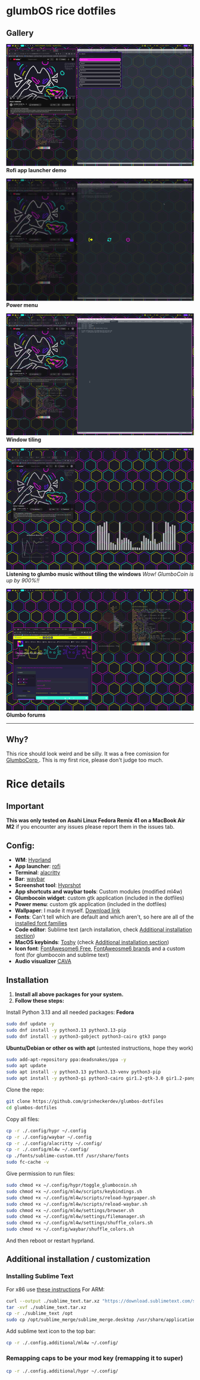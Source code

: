 

# glumbOS rice dotfiles

## Gallery
![2024-12-22-131429-hyprshot.png](https://github.com/grinheckerdev/glumbos-dotfiles/blob/main/gallery/2024-12-22-131429_hyprshot.png?raw=true)**Rofi app launcher demo**

![2024-12-22-131321-hyprshot.png](https://github.com/grinheckerdev/glumbos-dotfiles/blob/main/gallery/2024-12-22-131321_hyprshot.png?raw=true)**Power menu**

![2024-12-22-131312-hyprshot.png](https://github.com/grinheckerdev/glumbos-dotfiles/blob/main/gallery/2024-12-22-131312_hyprshot.png?raw=true)**Window tiling**

![2024-12-22-131217-hyprshot.png](https://github.com/grinheckerdev/glumbos-dotfiles/blob/main/gallery/2024-12-22-131217_hyprshot.png?raw=true)
**Listening to glumbo music without tiling the windows**
*Wow! GlumboCoin is up by 900%!!*

![2024-12-22-131019-hyprshot.png](https://raw.githubusercontent.com/grinheckerdev/glumbos-dotfiles/refs/heads/main/gallery/2024-12-22-131019_hyprshot.png)**Glumbo forums**

---
## Why?
This rice should look weird and be silly. It was a free comission for [GlumboCorp ](https://discord.gg/6s7eZy3QPw "https://discord.gg/6s7eZy3QPw"). This is my first rice, please don't judge too much.
# Rice details
## Important
**This was only tested on Asahi Linux Fedora Remix 41 on a MacBook Air M2** if you encounter any issues please report them in the issues tab.

## Config:
 - **WM**: [Hyprland](https://wiki.hyprland.org/Getting-Started/Installation/)
 - **App launcher**: [rofi](https://github.com/davatorium/rofi/blob/next/INSTALL.md)
 - **Terminal**: [alacritty](https://github.com/alacritty/alacritty/blob/master/INSTALL.md)
 - **Bar**: [waybar](https://github.com/Alexays/Waybar)
 - **Screenshot tool**: [Hyprshot](https://github.com/Gustash/Hyprshot)
 - **App shortcuts and waybar tools**: Custom modules (modified ml4w)
 -  **Glumbocoin widget**: custom gtk application (included in the dotfiles)
 - **Power menu**: custom gtk application (included in the dotfiles)
 - **Wallpaper**: I made it myself. [Download link](https://github.com/grinheckerdev/glumbos-dotfiles/blob/main/.config/ml4w/wallpapers/glumbo_wallpaper.png?raw=true)
 - **Fonts**: Can't tell which are default and which aren't, so here are all of the [installed font families](https://raw.githubusercontent.com/grinheckerdev/glumbos-dotfiles/refs/heads/main/fonts_families.txt)
 - **Code editor**: Sublime text (arch installation, check [Additional installation section](https://github.com/grinheckerdev/glumbos-dotfiles?tab=readme-ov-file#additional-installation))
 - **MacOS keybinds**: [Toshy](https://github.com/RedBearAK/toshy) (check [Additional installation section](https://github.com/grinheckerdev/glumbos-dotfiles?tab=readme-ov-file#additional-installation))
 - **Icon font**: [FontAwesome6 Free](https://packages.fedoraproject.org/pkgs/fontawesome-fonts/fontawesome-6-free-fonts/), [FontAweosme6 brands](https://packages.fedoraproject.org/pkgs/fontawesome-fonts/fontawesome-6-brands-fonts/) and a custom font (for glumbocoin and sublime text)
 - **Audio visualizer** [CAVA](https://github.com/karlstav/cava?tab=readme-ov-file#installing)

## Installation
1) **Install all above packages for your system.**
2) **Follow these steps:**

Install Python 3.13 and all needed packages:
**Fedora**
```bash
sudo dnf update -y
sudo dnf install -y python3.13 python3.13-pip
sudo dnf install -y python3-gobject python3-cairo gtk3 pango
```
**Ubuntu/Debian or other os with apt**
(untested instructions, hope they work)
```bash
sudo add-apt-repository ppa:deadsnakes/ppa -y
sudo apt update
sudo apt install -y python3.13 python3.13-venv python3-pip
sudo apt install -y python3-gi python3-cairo gir1.2-gtk-3.0 gir1.2-pango-1.0
```

Clone the repo:
```bash
git clone https://github.com/grinheckerdev/glumbos-dotfiles
cd glumbos-dotfiles
```
 Copy all files:
```bash
cp -r ./.config/hypr ~/.config
cp -r ./.config/waybar ~/.config
cp -r ./.config/alacritty ~/.config/
cp -r ./.config/ml4w ~/.config/
cp ./fonts/sublime-custom.ttf /usr/share/fonts
sudo fc-cache -v
```

Give permission to run files:
```bash
sudo chmod +x ~/.config/hypr/toggle_glumbocoin.sh
sudo chmod +x ~/.config/ml4w/scripts/keybindings.sh
sudo chmod +x ~/.config/ml4w/scripts/reload-hyprpaper.sh
sudo chmod +x ~/.config/ml4w/scripts/reload-waybar.sh
sudo chmod +x ~/.config/ml4w/settings/browser.sh
sudo chmod +x ~/.config/ml4w/settings/filemanager.sh
sudo chmod +x ~/.config/ml4w/settings/shuffle_colors.sh
sudo chmod +x ~/.config/waybar/shuffle_colors.sh
```

And then reboot or restart hyprland.

## Additional installation / customization

### Installing Sublime Text
For x86 use [these instructions](https://www.sublimetext.com/docs/linux_repositories.html)
For ARM:
```bash
curl --output ./sublime_text.tar.xz "https://download.sublimetext.com/sublime_text_build_4189_arm64.tar.xz"
tar -xvf ./sublime_text.tar.xz
cp -r ./sublime_text /opt
sudo cp /opt/sublime_merge/sublime_merge.desktop /usr/share/applications/
```

Add sublime text icon to the top bar:
```bash
cp -r ./.config.additional/ml4w ~/.config/
```

### Remapping caps to be your mod key (remapping it to super)
```bash
cp -r ./.config.additional/hypr ~/.config/
```
